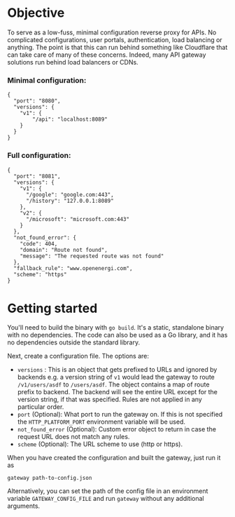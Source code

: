 # Objective

To serve as a low-fuss, minimal configuration reverse proxy for APIs. No complicated configurations, user portals, authentication, load balancing or anything. The point is that this can run behind something like Cloudflare that can take care of many of these concerns. Indeed, many API gateway solutions run behind load balancers or CDNs.

### Minimal configuration:

```
{
  "port": "8080",
  "versions": {
    "v1": {
        "/api": "localhost:8089"
    }
  }
}
```

### Full configuration:

```
{
  "port": "8081",
  "versions": {
    "v1": {
      "/google": "google.com:443",
      "/history": "127.0.0.1:8089"
    },
    "v2": {
      "/microsoft": "microsoft.com:443"
    }
  },
  "not_found_error": {
    "code": 404,
    "domain": "Route not found",
    "message": "The requested route was not found"
  },
  "fallback_rule": "www.openenergi.com",
  "scheme": "https"
}
```

# Getting started

You'll need to build the binary with `go build`. It's a static, standalone binary with no dependencies. The code can also be used as a Go library, and it has no dependencies outside the standard library.

Next, create a configuration file. The options are:

* `versions` : This is an object that gets prefixed to URLs and ignored by backends e.g. a version string of `v1` would lead the gateway to route `/v1/users/asdf` to `/users/asdf`. The object contains a map of route prefix to backend. The backend will see the entire URL except for the version string, if that was specified. Rules are not applied in any particular order.
* `port` (Optional): What port to run the gateway on. If this is not specified the `HTTP_PLATFORM_PORT` environment variable will be used.
* `not_found_error` (Optional): Custom error object to return in case the request URL does not match any rules.
* `scheme` (Optional): The URL scheme to use (http or https).

When you have created the configuration and built the gateway, just run it as

```
gateway path-to-config.json
```

Alternatively, you can set the path of the config file in an environment variable `GATEWAY_CONFIG_FILE` and run `gateway` without any additional arguments.